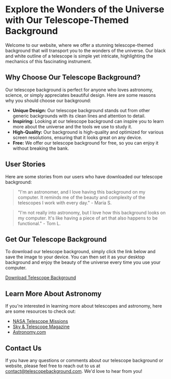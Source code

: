 <!--font:Roboto-->

# Explore the Wonders of the Universe with Our Telescope-Themed Background

Welcome to our website, where we offer a stunning telescope-themed background that will transport you to the wonders of the universe. Our black and white outline of a telescope is simple yet intricate, highlighting the mechanics of this fascinating instrument.

## Why Choose Our Telescope Background?

Our telescope background is perfect for anyone who loves astronomy, science, or simply appreciates beautiful design. Here are some reasons why you should choose our background:

- **Unique Design:** Our telescope background stands out from other generic backgrounds with its clean lines and attention to detail.
- **Inspiring:** Looking at our telescope background can inspire you to learn more about the universe and the tools we use to study it.
- **High-Quality:** Our background is high-quality and optimized for various screen resolutions, ensuring that it looks great on any device.
- **Free:** We offer our telescope background for free, so you can enjoy it without breaking the bank.

## User Stories

Here are some stories from our users who have downloaded our telescope background:

> "I'm an astronomer, and I love having this background on my computer. It reminds me of the beauty and complexity of the telescopes I work with every day." - Maria S.

> "I'm not really into astronomy, but I love how this background looks on my computer. It's like having a piece of art that also happens to be functional." - Tom L.

## Get Our Telescope Background

To download our telescope background, simply click the link below and save the image to your device. You can then set it as your desktop background and enjoy the beauty of the universe every time you use your computer.

[Download Telescope Background](#)

## Learn More About Astronomy

If you're interested in learning more about telescopes and astronomy, here are some resources to check out:

- [NASA Telescope Missions](#)
- [Sky & Telescope Magazine](#)
- [Astronomy.com](#)

## Contact Us

If you have any questions or comments about our telescope background or website, please feel free to reach out to us at [contact@telescopebackground.com](mailto:contact@telescopebackground.com). We'd love to hear from you!

<!--

Write me content for website with wallpaper which alt text is:

"A black and white outline of a telescope, with clean lines and simple shapes that highlight the intricate mechanics of the instrument."

The name/title of the page should not be 1:1 copy of the alt text but rather a real content of the website which is using this wallpaper.

- Use markdown format 
- Start with heading
- Heading should be short and concise
- The content should look like a real website 
- The website should not be about the wallpaper, wallpaper is just a related background
- Heading should be contain work "wallpaper" or "background"
- Include real sections like references, contact, user stories, etc. use things relevant to the page purpose.
- Feel free to use structure like headings, bullets, numbering, blockquotes, paragraphs, horizontal lines, etc.
- You can use formatting like bold or _italic_
- You can include UTF-8 emojis
- Links should be only #hash anchors (and you can refer to the document itself)
- Do not include images


---


# Explore the Universe with Our Telescope-Themed Wallpaper

Welcome to our website, where we offer a stunning telescope-themed wallpaper that will elevate your desktop background to new heights. Our black and white outline of a telescope is simple yet intricate, highlighting the mechanics of this fascinating instrument. 

## Why Choose Our Telescope Wallpaper?

Our telescope wallpaper is perfect for anyone who loves astronomy, science, or simply appreciates beautiful design. Here are some reasons why you should choose our wallpaper:

- **Unique Design:** Our telescope wallpaper stands out from other generic backgrounds with its clean lines and attention to detail.
- **Inspiring:** Looking at our telescope wallpaper can inspire you to learn more about the universe and the tools we use to study it.
- **High-Quality:** Our wallpaper is high-quality and optimized for various screen resolutions, ensuring that it looks great on any device.
- **Free:** We offer our telescope wallpaper for free, so you can enjoy it without breaking the bank.

## User Stories

Here are some stories from our users who have downloaded our telescope wallpaper:

> "I love astronomy and always wanted a telescope, but I never had the space or budget for one. When I found this wallpaper, it was like having a piece of the night sky on my computer screen. It's inspiring and beautiful." - John D.

> "I'm a teacher, and I used this wallpaper as the background for my online astronomy class. My students loved it and said it made them feel like they were in a real observatory. It helped make the class more engaging and fun." - Sarah K.

## Get Our Telescope Wallpaper

To download our telescope wallpaper, simply click the link below and save the image to your device. You can then set it as your desktop background and enjoy the beauty of the universe every time you use your computer.

[Download Telescope Wallpaper](#)

## References

If you're interested in learning more about telescopes and astronomy, here are some resources to check out:

- [NASA Telescope Missions](#)
- [Sky & Telescope Magazine](#)
- [Astronomy.com](#)

## Contact Us

If you have any questions or comments about our telescope wallpaper or website, please feel free to reach out to us at [contact@telescopewallpaper.com](mailto:contact@telescopewallpaper.com). We'd love to hear from you!


---


Heading should not include word "wallpaper". The website should not be about the wallpaper itself, wallpaper is just a related background, rewrite whole content.


---


# Explore the Wonders of the Universe with Our Telescope-Themed Background

Welcome to our website, where we offer a stunning telescope-themed background that will transport you to the wonders of the universe. Our black and white outline of a telescope is simple yet intricate, highlighting the mechanics of this fascinating instrument.

## Why Choose Our Telescope Background?

Our telescope background is perfect for anyone who loves astronomy, science, or simply appreciates beautiful design. Here are some reasons why you should choose our background:

- **Unique Design:** Our telescope background stands out from other generic backgrounds with its clean lines and attention to detail.
- **Inspiring:** Looking at our telescope background can inspire you to learn more about the universe and the tools we use to study it.
- **High-Quality:** Our background is high-quality and optimized for various screen resolutions, ensuring that it looks great on any device.
- **Free:** We offer our telescope background for free, so you can enjoy it without breaking the bank.

## User Stories

Here are some stories from our users who have downloaded our telescope background:

> "I'm an astronomer, and I love having this background on my computer. It reminds me of the beauty and complexity of the telescopes I work with every day." - Maria S.

> "I'm not really into astronomy, but I love how this background looks on my computer. It's like having a piece of art that also happens to be functional." - Tom L.

## Get Our Telescope Background

To download our telescope background, simply click the link below and save the image to your device. You can then set it as your desktop background and enjoy the beauty of the universe every time you use your computer.

[Download Telescope Background](#)

## Learn More About Astronomy

If you're interested in learning more about telescopes and astronomy, here are some resources to check out:

- [NASA Telescope Missions](#)
- [Sky & Telescope Magazine](#)
- [Astronomy.com](#)

## Contact Us

If you have any questions or comments about our telescope background or website, please feel free to reach out to us at [contact@telescopebackground.com](mailto:contact@telescopebackground.com). We'd love to hear from you!

-->
